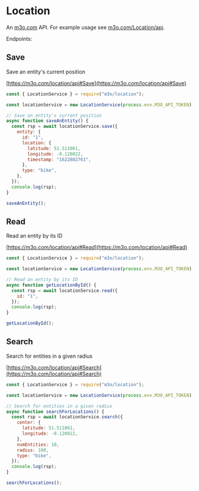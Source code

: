 # Location

An [m3o.com](https://m3o.com) API. For example usage see [m3o.com/Location/api](https://m3o.com/Location/api).

Endpoints:

## Save

Save an entity's current position

[https://m3o.com/location/api#Save](https://m3o.com/location/api#Save)

```js
const { LocationService } = require("m3o/location");

const locationService = new LocationService(process.env.M3O_API_TOKEN);

// Save an entity's current position
async function saveAnEntity() {
  const rsp = await locationService.save({
    entity: {
      id: "1",
      location: {
        latitude: 51.511061,
        longitude: -0.120022,
        timestamp: "1622802761",
      },
      type: "bike",
    },
  });
  console.log(rsp);
}

saveAnEntity();
```

## Read

Read an entity by its ID

[https://m3o.com/location/api#Read](https://m3o.com/location/api#Read)

```js
const { LocationService } = require("m3o/location");

const locationService = new LocationService(process.env.M3O_API_TOKEN);

// Read an entity by its ID
async function getLocationById() {
  const rsp = await locationService.read({
    id: "1",
  });
  console.log(rsp);
}

getLocationById();
```

## Search

Search for entities in a given radius

[https://m3o.com/location/api#Search](https://m3o.com/location/api#Search)

```js
const { LocationService } = require("m3o/location");

const locationService = new LocationService(process.env.M3O_API_TOKEN);

// Search for entities in a given radius
async function searchForLocations() {
  const rsp = await locationService.search({
    center: {
      latitude: 51.511061,
      longitude: -0.120022,
    },
    numEntities: 10,
    radius: 100,
    type: "bike",
  });
  console.log(rsp);
}

searchForLocations();
```
